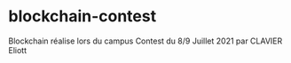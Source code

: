 # blockchain-contest
Blockchain réalise lors du campus Contest du 8/9 Juillet 2021 par CLAVIER Eliott
